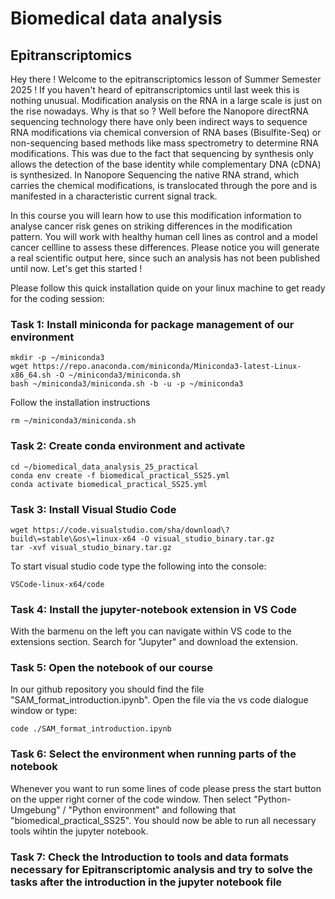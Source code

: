 # Biomedical data analysis
## Epitranscriptomics

Hey there ! Welcome to the epitranscriptomics lesson of Summer Semester 2025 !
If you haven't heard of epitranscriptomics until last week this is nothing unusual. Modification analysis on the RNA in a large scale is just on the rise nowadays.
Why is that so ? 
Well before the Nanopore directRNA sequencing technology there have only been indirect ways to sequence RNA modifications via chemical conversion of RNA bases (Bisulfite-Seq) or non-sequencing based methods like mass spectrometry to determine RNA modifications. This was due to the fact that sequencing by synthesis only allows the detection of the base identity while complementary DNA (cDNA) is synthesized. In Nanopore Sequencing the native RNA strand, which carries the chemical modifications, is translocated through the pore and is manifested in a characteristic current signal track.

In this course you will learn how to use this modification information to analyse cancer risk genes on striking differences in the modification pattern. You will work with healthy human cell lines as control and a model cancer cellline to assess these differences. Please notice you will generate a real scientific output here, since such an analysis has not been published until now. Let's get this started ! 

Please follow this quick installation quide on your linux machine to get ready for the coding session:

### Task 1: Install miniconda for package management of our environment

```
mkdir -p ~/miniconda3
wget https://repo.anaconda.com/miniconda/Miniconda3-latest-Linux-x86_64.sh -O ~/miniconda3/miniconda.sh
bash ~/miniconda3/miniconda.sh -b -u -p ~/miniconda3
```

Follow the installation instructions

```
rm ~/miniconda3/miniconda.sh
```

### Task 2: Create conda environment and activate

```
cd ~/biomedical_data_analysis_25_practical
conda env create -f biomedical_practical_SS25.yml
conda activate biomedical_practical_SS25.yml
```

### Task 3: Install Visual Studio Code

```
wget https://code.visualstudio.com/sha/download\?build\=stable\&os\=linux-x64 -O visual_studio_binary.tar.gz
tar -xvf visual_studio_binary.tar.gz
```

To start visual studio code type the following into the console:

```
VSCode-linux-x64/code 
```

### Task 4: Install the jupyter-notebook extension in VS Code
With the barmenu on the left you can navigate within VS code to the extensions section. Search for "Jupyter" and download the extension.

### Task 5: Open the notebook of our course
In our github repository you should find the file "SAM_format_introduction.ipynb". Open the file via the vs code dialogue window or type:

```
code ./SAM_format_introduction.ipynb
```

### Task 6: Select the environment when running parts of the notebook
Whenever you want to run some lines of code please press the start button on the upper right corner of the code window. Then select "Python-Umgebung" / "Python environment" and following that "biomedical_practical_SS25".
You should now be able to run all necessary tools wihtin the jupyter notebook. 

### Task 7: Check the Introduction to tools and data formats necessary for Epitranscriptomic analysis and try to solve the tasks after the introduction in the jupyter notebook file
